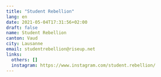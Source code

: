 ```yaml
---
title: "Student Rebellion"
lang: en
date: 2021-05-04T17:31:56+02:00
draft: false
name: Student Rebellion
canton: Vaud
city: Lausanne
email: studentrebellion@riseup.net
links:
  others: []
  instagram: https://www.instagram.com/student.rebellion/ 
---
```


